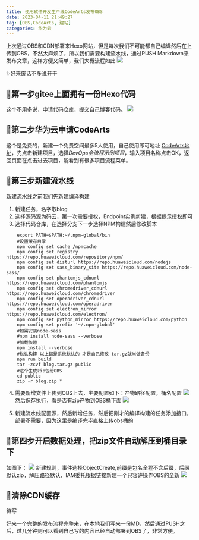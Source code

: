 ```yaml
---
title: 使用软件开发生产线CodeArts发布OBS
date: 2023-04-11 21:49:27
tag: [OBS,CodeArts, 建站]
categories: 华为云
---
```

上次通过OBS和CDN部署来Hexo网站，但是每次我们不可能都自己编译然后在上传到OBS，不然太麻烦了，所以我们需要构建流水线，通过PUSH Markdown来发布文章，这样方便又简单，我们大概流程如此
![](https://webfan.obs.cn-south-1.myhuaweicloud.com/20230411223130.png)
<!-- more -->
✨好来废话不多说开干

## 🚀第一步gitee上面拥有一份Hexo代码
这个不用多说，申请代码仓库，提交自己博客代码。
![](https://webfan.obs.cn-south-1.myhuaweicloud.com/20230411223917.png)

## 🚀第二步华为云申请CodeArts
这个是免费的，新建一个免费空间最多5人使用，自己使用即可地址 [CodeArts地址](https://hn.devcloud.huaweicloud.com/ipdproject/home)，先点击新建项目，选择*DevOps全流程示例项目*，输入项目名称点击OK，返回页面在点击进去项目，能看到有很多项目流程菜单。

## 🚀第三步新建流水线
新建流水线之前我们先新建编译构建
1. 新建任务，名字取blog
2. 选择源码源为码云，第一次需要授权，Endpoint实例新建，根据提示授权即可
3. 选择代码仓库，在选择分支下一步选择NPM构建然后修改脚本

```shell
    export PATH=$PATH:~/.npm-global/bin
    #设置缓存目录
    npm config set cache /npmcache
    npm config set registry https://repo.huaweicloud.com/repository/npm/
    npm config set disturl https://repo.huaweicloud.com/nodejs
    npm config set sass_binary_site https://repo.huaweicloud.com/node-sass/
    npm config set phantomjs_cdnurl https://repo.huaweicloud.com/phantomjs
    npm config set chromedriver_cdnurl https://repo.huaweicloud.com/chromedriver
    npm config set operadriver_cdnurl https://repo.huaweicloud.com/operadriver
    npm config set electron_mirror https://repo.huaweicloud.com/electron/
    npm config set python_mirror https://repo.huaweicloud.com/python
    npm config set prefix '~/.npm-global'
    #如需安装node-sass
    #npm install node-sass --verbose
    #加载依赖
    npm install --verbose
    #默认构建 以上都是系统默认的 才是自己修改 tar.gz就当做备份
    npm run build
    tar -zcvf blog.tar.gz public
    #这个生成zip包给OBS
    cd public
    zip -r blog.zip *
```
4. 需要新增文件上传到OBS上去，主要配置如下：产物路径配置，桶名配置
![](https://webfan.obs.cn-south-1.myhuaweicloud.com/20230411230045.png)
然后保存执行，看是否有zip产物到OBS桶下面
![](https://webfan.obs.cn-south-1.myhuaweicloud.com/20230411230233.png)

5. 新建流水线配置源，然后新增任务，然后把刚才的编译构建的任务添加接口，部署不需要，因为这里是编译完毕直接上传obs桶的

## 🚀第四步开启数据处理，把zip文件自动解压到桶目录下
如图下：
![](https://webfan.obs.cn-south-1.myhuaweicloud.com/20230411230802.png)
新建规则，事件选择ObjectCreate,前缀是包名全程不含后缀，后缀默认zip，解压路径默认，IAM委托根据链接新建一个只容许操作OBS的全新
![](https://webfan.obs.cn-south-1.myhuaweicloud.com/20230411230957.png)

## 🚀清除CDN缓存

待写

好来一个完整的发布流程完整来，在本地我们写来一份MD，然后通过PUSH之后，过几分钟则可以看到自己写的内容已经自动部署到OBS了，非常方便。